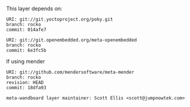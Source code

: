 This layer depends on:

    URI: git://git.yoctoproject.org/poky.git
    branch: rocko
    commit: 014afe7

    URI: git://git.openembedded.org/meta-openembedded
    branch: rocko
    commit: 6e3fc5b

If using mender

    URI: git://github.com/mendersoftware/meta-mender
    branch: rocko
    revision: HEAD
    commit: 18dfa93
    
    meta-wandboard layer maintainer: Scott Ellis <scott@jumpnowtek.com>
